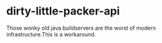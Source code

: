 # dirty-little-packer-api
Those wonky old java buildservers are the worst of modern infrastructure.This is a workaround.
